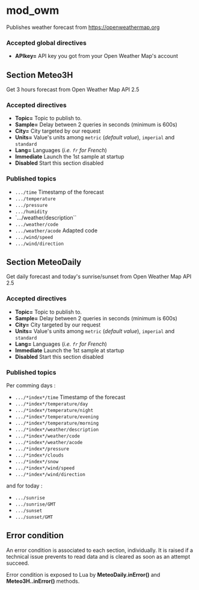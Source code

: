 mod_owm
===

Publishes weather forecast from https://openweathermap.org

### Accepted global directives

* **APIkey=** API key you got from your Open Weather Map's account

## Section Meteo3H

Get 3 hours forecast from Open Weather Map API 2.5

### Accepted directives

* **Topic=** Topic to publish to.
* **Sample=** Delay between 2 queries in seconds (minimum is 600s)
* **City=** City targeted by our request
* **Units=** Value's units among `metric` (*default value*), `imperial` and `standard`
* **Lang=** Languages (*i.e. `fr` for French*)
* **Immediate** Launch the 1st sample at startup
* **Disabled** Start this section disabled

### Published topics

* `.../time` Timestamp of the forecast
* `.../temperature`
* `.../pressure`
* `.../humidity`
* `.../weather/description``
* `.../weather/code`
* `.../weather/acode` Adapted code
* `.../wind/speed`
* `.../wind/direction`

## Section MeteoDaily

Get daily forecast and today's sunrise/sunset from Open Weather Map API 2.5

### Accepted directives

* **Topic=** Topic to publish to.
* **Sample=** Delay between 2 queries in seconds (minimum is 600s)
* **City=** City targeted by our request
* **Units=** Value's units among `metric` (*default value*), `imperial` and `standard`
* **Lang=** Languages (*i.e. `fr` for French*)
* **Immediate** Launch the 1st sample at startup
* **Disabled** Start this section disabled

### Published topics

Per comming days :

* `.../*index*/time` Timestamp of the forecast
* `.../*index*/temperature/day`
* `.../*index*/temperature/night`
* `.../*index*/temperature/evening`
* `.../*index*/temperature/morning`
* `.../*index*/weather/description`
* `.../*index*/weather/code`
* `.../*index*/weather/acode`
* `.../*index*/pressure`
* `.../*index*/clouds`
* `.../*index*/snow`
* `.../*index*/wind/speed`
* `.../*index*/wind/direction`

and for today :

* `.../sunrise`
* `.../sunrise/GMT`
* `.../sunset`
* `.../sunset/GMT`

## Error condition

An error condition is associated to each section, individually. It is raised if a technical issue prevents to read data and is cleared as soon as an attempt succeed.

Error condition is exposed to Lua by **MeteoDaily.inError()** and **Meteo3H..inError()** methods.
